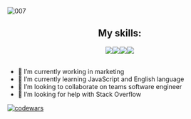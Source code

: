 <!--![Screenshot]()-->

![007](https://user-images.githubusercontent.com/34629679/212006363-eebad336-500b-4052-83f2-ca75e4ee159d.png)


<h2 align="center">My skills:</h2>

<div align="center"><img align="center" src="https://img.shields.io/badge/HTML-fa485a?style=for-the-badge&logo=html5&logoColor=white"/><img align="center" src="https://img.shields.io/badge/CSS-35b7fc?style=for-the-badge&logo=CSS3&logoColor=white"/><img align="center" src="https://img.shields.io/badge/Sass-ed74e1?style=for-the-badge&logo=Sass&logoColor=white"/><img align="center" src="https://img.shields.io/badge/JavaScript-f7f55c?style=for-the-badge&logo=JavaScript&logoColor=black"/></div>
<br>

<!--
### Hi every 👋
-->
<!--
**razor262/razor262** is a ✨ _special_ ✨ repository because its `README.md` (this file) appears on your GitHub profile.

Here are some ideas to get you started:-->

- 🔭 I’m currently working in marketing
- 🌱 I’m currently learning JavaScript and English language
- 👯 I’m looking to collaborate on teams software engineer
- 🤔 I’m looking for help with Stack Overflow

<!--
- 💬 Ask me about 24.work@bk.ru
-->
<!--
![Top Langs](https://github-readme-stats.vercel.app/api/top-langs/?username=razor262&layout=compact) 
![Anurag's GitHub stats](https://github-readme-stats.vercel.app/api?username=razor262&count_private=true&hide=contribs,issues&show_icons=true)-->

 [![codewars](https://www.codewars.com/users/_Seven_/badges/large)](https://www.codewars.com/users/_Seven_) 
<!--
 ![gopher dancing](./se7en.gif)-->
<!--
- 📫 How to reach me: 24.work@bk.ru-->
<!--
- 😄 Pronouns: ...
- ⚡ Fun fact: ...
-->

